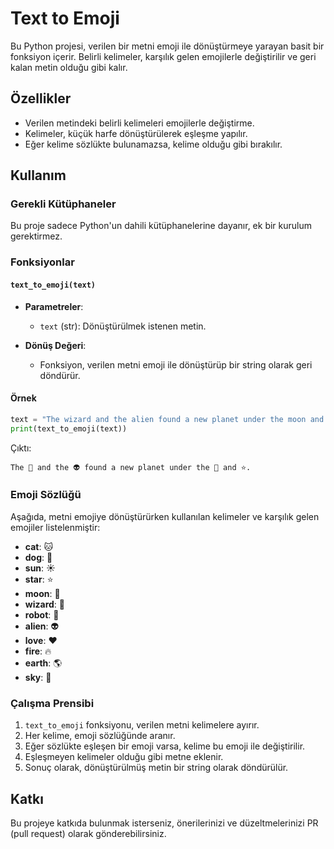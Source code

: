 # Text to Emoji

Bu Python projesi, verilen bir metni emoji ile dönüştürmeye yarayan basit bir fonksiyon içerir. Belirli kelimeler, karşılık gelen emojilerle değiştirilir ve geri kalan metin olduğu gibi kalır.

## Özellikler

- Verilen metindeki belirli kelimeleri emojilerle değiştirme.
- Kelimeler, küçük harfe dönüştürülerek eşleşme yapılır.
- Eğer kelime sözlükte bulunamazsa, kelime olduğu gibi bırakılır.

## Kullanım

### Gerekli Kütüphaneler

Bu proje sadece Python'un dahili kütüphanelerine dayanır, ek bir kurulum gerektirmez.

### Fonksiyonlar

#### `text_to_emoji(text)`

- **Parametreler**: 
  - `text` (str): Dönüştürülmek istenen metin.
  
- **Dönüş Değeri**: 
  - Fonksiyon, verilen metni emoji ile dönüştürüp bir string olarak geri döndürür.

#### Örnek

```python
text = "The wizard and the alien found a new planet under the moon and stars."
print(text_to_emoji(text))
```

Çıktı:

```
The 🧙 and the 👽 found a new planet under the 🌙 and ⭐.
```

### Emoji Sözlüğü

Aşağıda, metni emojiye dönüştürürken kullanılan kelimeler ve karşılık gelen emojiler listelenmiştir:

- **cat**: 🐱
- **dog**: 🐶
- **sun**: ☀️
- **star**: ⭐
- **moon**: 🌙
- **wizard**: 🧙
- **robot**: 🤖
- **alien**: 👽
- **love**: ❤️
- **fire**: 🔥
- **earth**: 🌎
- **sky**: 🌌

### Çalışma Prensibi

1. `text_to_emoji` fonksiyonu, verilen metni kelimelere ayırır.
2. Her kelime, emoji sözlüğünde aranır.
3. Eğer sözlükte eşleşen bir emoji varsa, kelime bu emoji ile değiştirilir.
4. Eşleşmeyen kelimeler olduğu gibi metne eklenir.
5. Sonuç olarak, dönüştürülmüş metin bir string olarak döndürülür.

## Katkı

Bu projeye katkıda bulunmak isterseniz, önerilerinizi ve düzeltmelerinizi PR (pull request) olarak gönderebilirsiniz.
